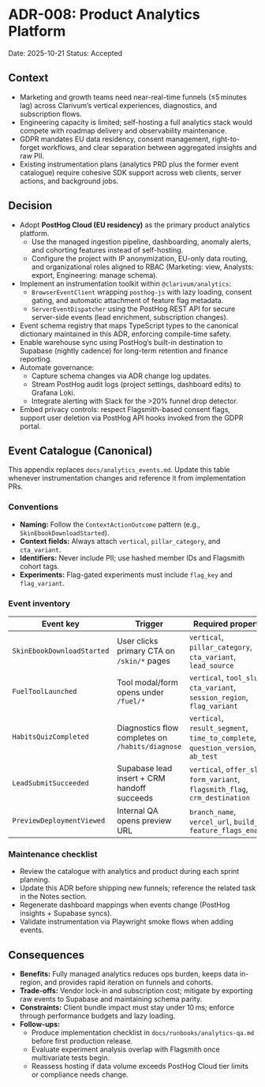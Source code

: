 # ADR-008: Product Analytics Platform
Date: 2025-10-21
Status: Accepted

## Context
- Marketing and growth teams need near-real-time funnels (≤5 minutes lag) across Clarivum’s vertical experiences, diagnostics, and subscription flows.
- Engineering capacity is limited; self-hosting a full analytics stack would compete with roadmap delivery and observability maintenance.
- GDPR mandates EU data residency, consent management, right-to-forget workflows, and clear separation between aggregated insights and raw PII.
- Existing instrumentation plans (analytics PRD plus the former event catalogue) require cohesive SDK support across web clients, server actions, and background jobs.

## Decision
- Adopt **PostHog Cloud (EU residency)** as the primary product analytics platform.
  - Use the managed ingestion pipeline, dashboarding, anomaly alerts, and cohorting features instead of self-hosting.
  - Configure the project with IP anonymization, EU-only data routing, and organizational roles aligned to RBAC (Marketing: view, Analysts: export, Engineering: manage schema).
- Implement an instrumentation toolkit within `@clarivum/analytics`:
  - `BrowserEventClient` wrapping `posthog-js` with lazy loading, consent gating, and automatic attachment of feature flag metadata.
  - `ServerEventDispatcher` using the PostHog REST API for secure server-side events (lead enrichment, subscription changes).
- Event schema registry that maps TypeScript types to the canonical dictionary maintained in this ADR, enforcing compile-time safety.
- Enable warehouse sync using PostHog’s built-in destination to Supabase (nightly cadence) for long-term retention and finance reporting.
- Automate governance:
  - Capture schema changes via ADR change log updates.
  - Stream PostHog audit logs (project settings, dashboard edits) to Grafana Loki.
  - Integrate alerting with Slack for the >20% funnel drop detector.
- Embed privacy controls: respect Flagsmith-based consent flags, support user deletion via PostHog API hooks invoked from the GDPR portal.

## Event Catalogue (Canonical)
This appendix replaces `docs/analytics_events.md`. Update this table whenever instrumentation changes and reference it from implementation PRs.

### Conventions
- **Naming:** Follow the `ContextActionOutcome` pattern (e.g., `SkinEbookDownloadStarted`).
- **Context fields:** Always attach `vertical`, `pillar_category`, and `cta_variant`.
- **Identifiers:** Never include PII; use hashed member IDs and Flagsmith cohort tags.
- **Experiments:** Flag-gated experiments must include `flag_key` and `flag_variant`.

### Event inventory

| Event key                  | Trigger                                           | Required properties                                                          | Destination             |
| -------------------------- | ------------------------------------------------- | ---------------------------------------------------------------------------- | ----------------------- |
| `SkinEbookDownloadStarted` | User clicks primary CTA on `/skin/*` pages        | `vertical`, `pillar_category`, `cta_variant`, `lead_source`                  | PostHog                 |
| `FuelToolLaunched`         | Tool modal/form opens under `/fuel/*`             | `vertical`, `tool_slug`, `cta_variant`, `session_region`, `flag_variant`     | PostHog                 |
| `HabitsQuizCompleted`      | Diagnostics flow completes on `/habits/diagnose` | `vertical`, `result_segment`, `time_to_complete`, `question_version`, `ab_test` | PostHog                 |
| `LeadSubmitSucceeded`      | Supabase lead insert + CRM handoff succeeds       | `vertical`, `offer_slug`, `form_variant`, `flagsmith_flag`, `crm_destination` | Supabase → PostHog sync |
| `PreviewDeploymentViewed`  | Internal QA opens preview URL                     | `branch_name`, `vercel_url`, `build_id`, `feature_flags_enabled`             | PostHog                 |

### Maintenance checklist
- Review the catalogue with analytics and product during each sprint planning.
- Update this ADR before shipping new funnels; reference the related task in the Notes section.
- Regenerate dashboard mappings when events change (PostHog insights + Supabase syncs).
- Validate instrumentation via Playwright smoke flows when adding events.

## Consequences
- **Benefits:** Fully managed analytics reduces ops burden, keeps data in-region, and provides rapid iteration on funnels and cohorts.
- **Trade-offs:** Vendor lock-in and subscription cost; mitigate by exporting raw events to Supabase and maintaining schema parity.
- **Constraints:** Client bundle impact must stay under 10 ms; enforce through performance budgets and lazy loading.
- **Follow-ups:**
  - Produce implementation checklist in `docs/runbooks/analytics-qa.md` before first production release.
  - Evaluate experiment analysis overlap with Flagsmith once multivariate tests begin.
  - Reassess hosting if data volume exceeds PostHog Cloud tier limits or compliance needs change.
